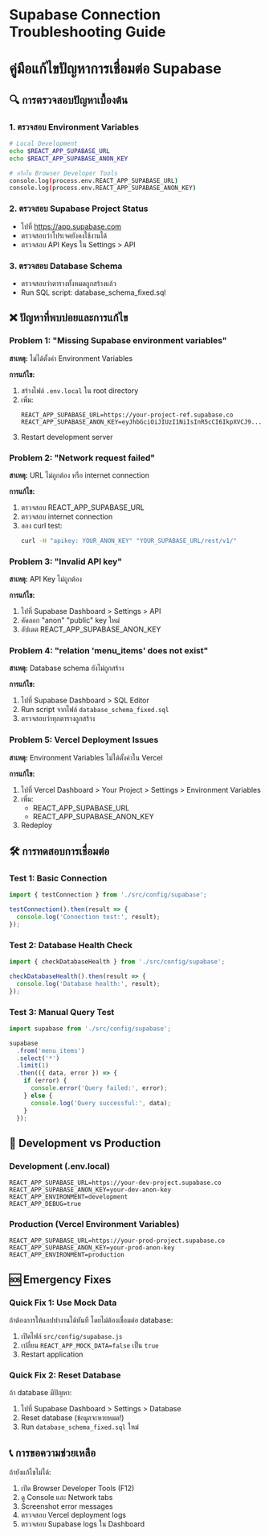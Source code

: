 # Supabase Connection Troubleshooting Guide
# คู่มือแก้ไขปัญหาการเชื่อมต่อ Supabase

## 🔍 การตรวจสอบปัญหาเบื้องต้น

### 1. ตรวจสอบ Environment Variables
```bash
# Local Development
echo $REACT_APP_SUPABASE_URL
echo $REACT_APP_SUPABASE_ANON_KEY

# หรือใน Browser Developer Tools
console.log(process.env.REACT_APP_SUPABASE_URL)
console.log(process.env.REACT_APP_SUPABASE_ANON_KEY)
```

### 2. ตรวจสอบ Supabase Project Status
- ไปที่ https://app.supabase.com
- ตรวจสอบว่าโปรเจคยังคงใช้งานได้
- ตรวจสอบ API Keys ใน Settings > API

### 3. ตรวจสอบ Database Schema
- ตรวจสอบว่าตารางทั้งหมดถูกสร้างแล้ว
- Run SQL script: database_schema_fixed.sql

## ❌ ปัญหาที่พบบ่อยและการแก้ไข

### Problem 1: "Missing Supabase environment variables"
**สาเหตุ:** ไม่ได้ตั้งค่า Environment Variables

**การแก้ไข:**
1. สร้างไฟล์ `.env.local` ใน root directory
2. เพิ่ม:
   ```
   REACT_APP_SUPABASE_URL=https://your-project-ref.supabase.co
   REACT_APP_SUPABASE_ANON_KEY=eyJhbGciOiJIUzI1NiIsInR5cCI6IkpXVCJ9...
   ```
3. Restart development server

### Problem 2: "Network request failed"
**สาเหตุ:** URL ไม่ถูกต้อง หรือ internet connection

**การแก้ไข:**
1. ตรวจสอบ REACT_APP_SUPABASE_URL
2. ตรวจสอบ internet connection
3. ลอง curl test:
   ```bash
   curl -H "apikey: YOUR_ANON_KEY" "YOUR_SUPABASE_URL/rest/v1/"
   ```

### Problem 3: "Invalid API key"
**สาเหตุ:** API Key ไม่ถูกต้อง

**การแก้ไข:**
1. ไปที่ Supabase Dashboard > Settings > API
2. คัดลอก "anon" "public" key ใหม่
3. อัปเดต REACT_APP_SUPABASE_ANON_KEY

### Problem 4: "relation 'menu_items' does not exist"
**สาเหตุ:** Database schema ยังไม่ถูกสร้าง

**การแก้ไข:**
1. ไปที่ Supabase Dashboard > SQL Editor
2. Run script จากไฟล์ `database_schema_fixed.sql`
3. ตรวจสอบว่าทุกตารางถูกสร้าง

### Problem 5: Vercel Deployment Issues
**สาเหตุ:** Environment Variables ไม่ได้ตั้งค่าใน Vercel

**การแก้ไข:**
1. ไปที่ Vercel Dashboard > Your Project > Settings > Environment Variables
2. เพิ่ม:
   - REACT_APP_SUPABASE_URL
   - REACT_APP_SUPABASE_ANON_KEY
3. Redeploy

## 🛠️ การทดสอบการเชื่อมต่อ

### Test 1: Basic Connection
```javascript
import { testConnection } from './src/config/supabase';

testConnection().then(result => {
  console.log('Connection test:', result);
});
```

### Test 2: Database Health Check
```javascript
import { checkDatabaseHealth } from './src/config/supabase';

checkDatabaseHealth().then(result => {
  console.log('Database health:', result);
});
```

### Test 3: Manual Query Test
```javascript
import supabase from './src/config/supabase';

supabase
  .from('menu_items')
  .select('*')
  .limit(1)
  .then(({ data, error }) => {
    if (error) {
      console.error('Query failed:', error);
    } else {
      console.log('Query successful:', data);
    }
  });
```

## 🔧 Development vs Production

### Development (.env.local)
```
REACT_APP_SUPABASE_URL=https://your-dev-project.supabase.co
REACT_APP_SUPABASE_ANON_KEY=your-dev-anon-key
REACT_APP_ENVIRONMENT=development
REACT_APP_DEBUG=true
```

### Production (Vercel Environment Variables)
```
REACT_APP_SUPABASE_URL=https://your-prod-project.supabase.co
REACT_APP_SUPABASE_ANON_KEY=your-prod-anon-key
REACT_APP_ENVIRONMENT=production
```

## 🆘 Emergency Fixes

### Quick Fix 1: Use Mock Data
ถ้าต้องการให้แอปทำงานได้ทันที โดยไม่ต้องเชื่อมต่อ database:

1. เปิดไฟล์ `src/config/supabase.js`
2. เปลี่ยน `REACT_APP_MOCK_DATA=false` เป็น `true`
3. Restart application

### Quick Fix 2: Reset Database
ถ้า database มีปัญหา:

1. ไปที่ Supabase Dashboard > Settings > Database
2. Reset database (ข้อมูลจะหายหมด!)
3. Run `database_schema_fixed.sql` ใหม่

## 📞 การขอความช่วยเหลือ

ถ้ายังแก้ไขไม่ได้:

1. เปิด Browser Developer Tools (F12)
2. ดู Console และ Network tabs
3. Screenshot error messages
4. ตรวจสอบ Vercel deployment logs
5. ตรวจสอบ Supabase logs ใน Dashboard
